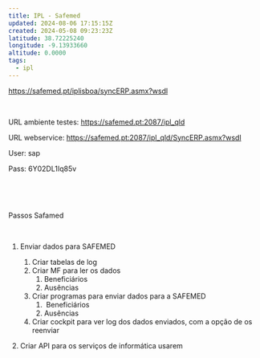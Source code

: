 ```yaml
---
title: IPL - Safemed
updated: 2024-08-06 17:15:15Z
created: 2024-05-08 09:23:23Z
latitude: 38.72225240
longitude: -9.13933660
altitude: 0.0000
tags:
  - ipl
---
```


https://safemed.pt/iplisboa/syncERP.asmx?wsdl

&nbsp;

URL ambiente testes: https://safemed.pt:2087/ipl_qld

URL webservice: https://safemed.pt:2087/ipl_qld/SyncERP.asmx?wsdl

User: sap

Pass: 6Y02DL1Iq85v

&nbsp;

&nbsp;

Passos Safamed

&nbsp;

1.  Enviar dados para SAFEMED
    
    1.  Criar tabelas de log
    2.  Criar MF para ler os dados
        1.  Beneficiários
        2.  Ausências
    3.  Criar programas para enviar dados para a SAFEMED
        1.   Beneficiários
        2.  Ausências
    4.  Criar cockpit para ver log dos dados enviados, com a opção de os reenviar
2.  Criar API para os serviços de informática usarem